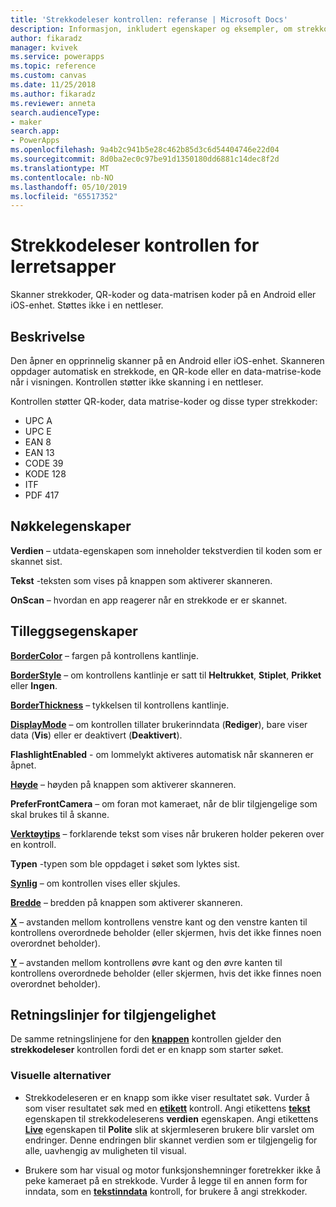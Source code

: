 ```yaml
---
title: 'Strekkodeleser kontrollen: referanse | Microsoft Docs'
description: Informasjon, inkludert egenskaper og eksempler, om strekkodeleser kontrollen
author: fikaradz
manager: kvivek
ms.service: powerapps
ms.topic: reference
ms.custom: canvas
ms.date: 11/25/2018
ms.author: fikaradz
ms.reviewer: anneta
search.audienceType:
- maker
search.app:
- PowerApps
ms.openlocfilehash: 9a4b2c941b5e28c462b85d3c6d54404746e22d04
ms.sourcegitcommit: 8d0ba2ec0c97be91d1350180dd6881c14dec8f2d
ms.translationtype: MT
ms.contentlocale: nb-NO
ms.lasthandoff: 05/10/2019
ms.locfileid: "65517352"
---
```

# <a name="barcode-scanner-control-for-canvas-apps"></a>Strekkodeleser kontrollen for lerretsapper

Skanner strekkoder, QR-koder og data-matrisen koder på en Android eller iOS-enhet. Støttes ikke i en nettleser.

## <a name="description"></a>Beskrivelse

Den åpner en opprinnelig skanner på en Android eller iOS-enhet. Skanneren oppdager automatisk en strekkode, en QR-kode eller en data-matrise-kode når i visningen. Kontrollen støtter ikke skanning i en nettleser.

Kontrollen støtter QR-koder, data matrise-koder og disse typer strekkoder:

- UPC A
- UPC E
- EAN 8
- EAN 13
- CODE 39
- KODE 128
- ITF
- PDF 417

## <a name="key-properties"></a>Nøkkelegenskaper

**Verdien** – utdata-egenskapen som inneholder tekstverdien til koden som er skannet sist.

**Tekst** -teksten som vises på knappen som aktiverer skanneren.

**OnScan** – hvordan en app reagerer når en strekkode er er skannet.

## <a name="additional-properties"></a>Tilleggsegenskaper

**[BorderColor](properties-color-border.md)** – fargen på kontrollens kantlinje.

**[BorderStyle](properties-color-border.md)** – om kontrollens kantlinje er satt til **Heltrukket**, **Stiplet**, **Prikket** eller **Ingen**.

**[BorderThickness](properties-color-border.md)** – tykkelsen til kontrollens kantlinje.

**[DisplayMode](properties-core.md)** – om kontrollen tillater brukerinndata (**Rediger**), bare viser data (**Vis**) eller er deaktivert (**Deaktivert**).

**FlashlightEnabled** - om lommelykt aktiveres automatisk når skanneren er åpnet.

**[Høyde](properties-size-location.md)**  – høyden på knappen som aktiverer skanneren.

**PreferFrontCamera** – om foran mot kameraet, når de blir tilgjengelige som skal brukes til å skanne.

**[Verktøytips](properties-core.md)** – forklarende tekst som vises når brukeren holder pekeren over en kontroll.

**Typen** -typen som ble oppdaget i søket som lyktes sist.

**[Synlig](properties-core.md)** – om kontrollen vises eller skjules.

**[Bredde](properties-size-location.md)**  – bredden på knappen som aktiverer skanneren.

**[X](properties-size-location.md)** – avstanden mellom kontrollens venstre kant og den venstre kanten til kontrollens overordnede beholder (eller skjermen, hvis det ikke finnes noen overordnet beholder).

**[Y](properties-size-location.md)** – avstanden mellom kontrollens øvre kant og den øvre kanten til kontrollens overordnede beholder (eller skjermen, hvis det ikke finnes noen overordnet beholder).

## <a name="accessibility-guidelines"></a>Retningslinjer for tilgjengelighet
De samme retningslinjene for den **[knappen](control-button.md)** kontrollen gjelder den **strekkodeleser** kontrollen fordi det er en knapp som starter søket.

### <a name="visual-alternatives"></a>Visuelle alternativer
* Strekkodeleseren er en knapp som ikke viser resultatet søk. Vurder å som viser resultatet søk med en **[etikett](control-text-box.md)** kontroll. Angi etikettens **[tekst](properties-core.md)** egenskapen til strekkodeleserens **verdien** egenskapen. Angi etikettens **[Live](properties-accessibility.md)** egenskapen til **Polite** slik at skjermleseren brukere blir varslet om endringer. Denne endringen blir skannet verdien som er tilgjengelig for alle, uavhengig av muligheten til visual.

* Brukere som har visual og motor funksjonshemninger foretrekker ikke å peke kameraet på en strekkode. Vurder å legge til en annen form for inndata, som en **[tekstinndata](control-text-input.md)** kontroll, for brukere å angi strekkoder.
